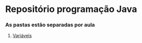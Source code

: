 # Repositório programação Java

### As pastas estão separadas por aula

1. [Variáveis](www.google.com)
